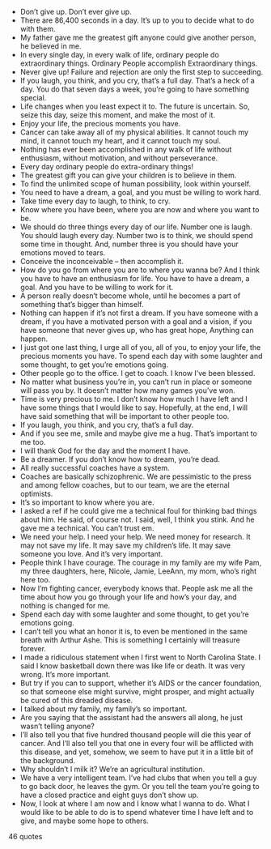  - Don’t give up. Don’t ever give up.
 - There are 86,400 seconds in a day. It’s up to you to decide what to do with them.
 - My father gave me the greatest gift anyone could give another person, he believed in me.
 - In every single day, in every walk of life, ordinary people do extraordinary things. Ordinary People accomplish Extraordinary things.
 - Never give up! Failure and rejection are only the first step to succeeding.
 - If you laugh, you think, and you cry, that’s a full day. That’s a heck of a day. You do that seven days a week, you’re going to have something special.
 - Life changes when you least expect it to. The future is uncertain. So, seize this day, seize this moment, and make the most of it.
 - Enjoy your life, the precious moments you have.
 - Cancer can take away all of my physical abilities. It cannot touch my mind, it cannot touch my heart, and it cannot touch my soul.
 - Nothing has ever been accomplished in any walk of life without enthusiasm, without motivation, and without perseverance.
 - Every day ordinary people do extra-ordinary things!
 - The greatest gift you can give your children is to believe in them.
 - To find the unlimited scope of human possibility, look within yourself.
 - You need to have a dream, a goal, and you must be willing to work hard.
 - Take time every day to laugh, to think, to cry.
 - Know where you have been, where you are now and where you want to be.
 - We should do three things every day of our life. Number one is laugh. You should laugh every day. Number two is to think, we should spend some time in thought. And, number three is you should have your emotions moved to tears.
 - Conceive the inconceivable – then accomplish it.
 - How do you go from where you are to where you wanna be? And I think you have to have an enthusiasm for life. You have to have a dream, a goal. And you have to be willing to work for it.
 - A person really doesn’t become whole, until he becomes a part of something that’s bigger than himself.
 - Nothing can happen if it’s not first a dream. If you have someone with a dream, if you have a motivated person with a goal and a vision, if you have someone that never gives up, who has great hope, Anything can happen.
 - I just got one last thing, I urge all of you, all of you, to enjoy your life, the precious moments you have. To spend each day with some laughter and some thought, to get you’re emotions going.
 - Other people go to the office. I get to coach. I know I’ve been blessed.
 - No matter what business you’re in, you can’t run in place or someone will pass you by. It doesn’t matter how many games you’ve won.
 - Time is very precious to me. I don’t know how much I have left and I have some things that I would like to say. Hopefully, at the end, I will have said something that will be important to other people too.
 - If you laugh, you think, and you cry, that’s a full day.
 - And if you see me, smile and maybe give me a hug. That’s important to me too.
 - I will thank God for the day and the moment I have.
 - Be a dreamer. If you don’t know how to dream, you’re dead.
 - All really successful coaches have a system.
 - Coaches are basically schizophrenic. We are pessimistic to the press and among fellow coaches, but to our team, we are the eternal optimists.
 - It’s so important to know where you are.
 - I asked a ref if he could give me a technical foul for thinking bad things about him. He said, of course not. I said, well, I think you stink. And he gave me a technical. You can’t trust em.
 - We need your help. I need your help. We need money for research. It may not save my life. It may save my children’s life. It may save someone you love. And it’s very important.
 - People think I have courage. The courage in my family are my wife Pam, my three daughters, here, Nicole, Jamie, LeeAnn, my mom, who’s right here too.
 - Now I’m fighting cancer, everybody knows that. People ask me all the time about how you go through your life and how’s your day, and nothing is changed for me.
 - Spend each day with some laughter and some thought, to get you’re emotions going.
 - I can’t tell you what an honor it is, to even be mentioned in the same breath with Arthur Ashe. This is something I certainly will treasure forever.
 - I made a ridiculous statement when I first went to North Carolina State. I said I know basketball down there was like life or death. It was very wrong. It’s more important.
 - But try if you can to support, whether it’s AIDS or the cancer foundation, so that someone else might survive, might prosper, and might actually be cured of this dreaded disease.
 - I talked about my family, my family’s so important.
 - Are you saying that the assistant had the answers all along, he just wasn’t telling anyone?
 - I’ll also tell you that five hundred thousand people will die this year of cancer. And I’ll also tell you that one in every four will be afflicted with this disease, and yet, somehow, we seem to have put it in a little bit of the background.
 - Why shouldn’t I milk it? We’re an agricultural institution.
 - We have a very intelligent team. I’ve had clubs that when you tell a guy to go back door, he leaves the gym. Or you tell the team you’re going to have a closed practice and eight guys don’t show up.
 - Now, I look at where I am now and I know what I wanna to do. What I would like to be able to do is to spend whatever time I have left and to give, and maybe some hope to others.

46 quotes